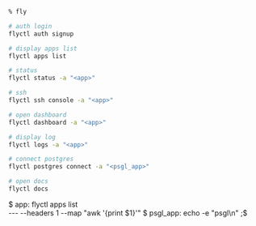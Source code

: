 ```sh
% fly

# auth login
flyctl auth signup

# display apps list
flyctl apps list

# status
flyctl status -a "<app>"

# ssh
flyctl ssh console -a "<app>"

# open dashboard
flyctl dashboard -a "<app>"

# display log
flyctl logs -a "<app>"

# connect postgres
flyctl postgres connect -a "<psgl_app>"

# open docs
flyctl docs
```

$ app: flyctl apps list \
  --- --headers 1 --map "awk '{print $1}'"
$ psgl_app: echo -e "psgl\n"
;$
